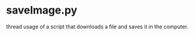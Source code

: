 saveImage.py
============

thread usage of a script that downloads a file and saves it in the computer.
